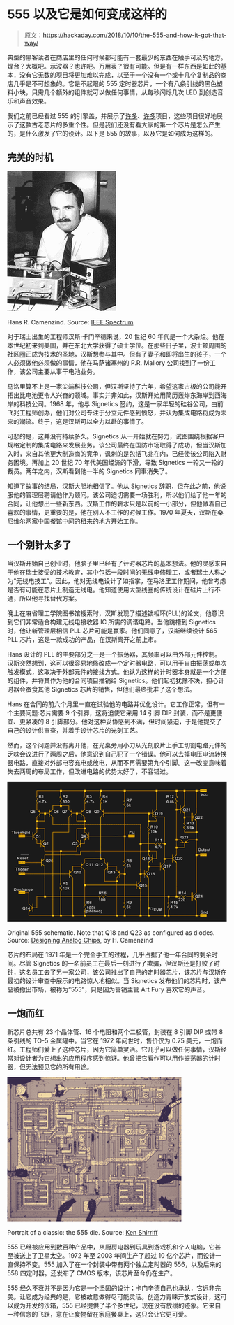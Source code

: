 # 555 以及它是如何变成这样的

> 原文：<https://hackaday.com/2018/10/10/the-555-and-how-it-got-that-way/>

典型的黑客读者在商店里的任何时候都可能有一套最少的东西在触手可及的地方。焊台？大概吧。示波器？也许吧。万用表？很有可能。但是有一样东西是如此的基本，没有它无数的项目将更加难以完成，以至于一个没有一个或十几个复制品的商店几乎是不可想象的。它是不起眼的 555 定时器芯片，一个有八条引线的黑色塑料小块，只需几个额外的组件就可以做任何事情，从每秒闪烁几次 LED 到创造音乐和声音效果。

我们之前已经看过 555 的引擎盖，并展示了[许多](https://hackaday.com/2017/12/13/the-tiniest-of-555-pianos/)、[许多](https://hackaday.com/2017/10/06/fighting-machine-tool-chatter-with-a-555-timer/)项目，这些项目很好地展示了这款古老芯片的多重个性。但是我们还没有看大家的第一个芯片是怎么产生的，是什么激发了它的设计。以下是 555 的故事，以及它是如何成为这样的。

## 完美的时机

[![](img/639dcd465a358670c9776d211ce3a6fb.png)](https://hackaday.com/wp-content/uploads/2018/09/7309954.jpg)

Hans R. Camenzind. Source: [IEEE Spectrum](https://spectrum.ieee.org/tech-history/silicon-revolution/chip-hall-of-fame-signetics-ne555)

对于瑞士出生的工程师汉斯·卡门辛德来说，20 世纪 60 年代是一个大杂烩。他在本世纪初来到美国，并在东北大学获得了硕士学位。在那些日子里，波士顿周围的社区圈正成为技术的圣地，汉斯想参与其中。但有了妻子和即将出生的孩子，一个人必须做他必须做的事情，他在马萨诸塞州的 P.R. Mallory 公司找到了一份工作，该公司主要从事干电池业务。

马洛里算不上是一家尖端科技公司，但汉斯坚持了六年，希望这家古板的公司能开拓出比电池更令人兴奋的领域。事实并非如此，汉斯开始用简历轰炸东海岸到西海岸的科技公司。1968 年，他与 Signetics 签约，这是一家年轻的硅谷公司，由前飞兆工程师创办，他们对公司专注于分立元件感到愤怒，并认为集成电路将成为未来的潮流。终于，这是汉斯可以全力以赴的事情了。

可悲的是，这并没有持续多久。Signetics 从一开始就在努力，试图围绕根据客户规格定制的集成电路来发展业务。该公司最终在国防市场取得了成功，但当汉斯加入时，来自其他更大制造商的竞争，讽刺的是包括飞兆在内，已经使该公司陷入财务困境。再加上 20 世纪 70 年代美国经济的下滑，导致 Signetics 一轮又一轮的裁员。两年之内，汉斯看到他一半的 Signetics 同事消失了。

知道了故事的结局，汉斯大胆地相信了。他从 Signetics 辞职，但在此之前，他说服他的管理层聘请他作为顾问。该公司迫切需要一场胜利，所以他们给了他一年的合同，让他想出一些新东西。汉斯工作的薪水只是以前的一小部分，但他做着自己喜欢的事情，更重要的是，他在别人不工作的时候工作。1970 年夏天，汉斯在桑尼维尔两家中国餐馆中间的租来的地方开始工作。

## 一个别针太多了

当汉斯开始自己创业时，他脑子里已经有了计时器芯片的基本想法。他的灵感来自于他在瑞士接受的技术教育，其中包括一段时间的无线电修理工，或者瑞士人称之为“无线电技工”。因此，他对无线电设计了如指掌，在马洛里工作期间，他曾考虑是否有可能在芯片上制造无线电。他知道使用大型线圈的传统设计在硅片上行不通，所以他寻找替代方案。

晚上在麻省理工学院图书馆搜索时，汉斯发现了描述锁相环(PLL)的论文，他意识到它们非常适合构建无线电接收器 IC 所需的调谐电路。当他跳槽到 Signetics 时，他让新管理层相信 PLL 芯片可能是赢家。他们同意了，汉斯继续设计 565 PLL 芯片，这是一款成功的产品，在汉斯离开之前上市。

Hans 设计的 PLL 的主要部分之一是一个振荡器，其频率可以由外部元件控制。汉斯突然想到，这可以很容易地修改成一个定时器电路，可以用于自由振荡或单次触发模式，这取决于外部元件的接线方式。他认为这样的计时器本身就是一个方便的组件，并将其作为他的合同项目推销给 Signetics。他们起初犹豫不决，担心计时器会蚕食其他 Signetics 芯片的销售，但他们最终批准了这个想法。

Hans 在合同的前六个月里一直在试验他的电路并优化设计。它工作正常，但有一个主要问题:芯片需要 9 个引脚，这将迫使它采用 14 引脚 DIP 封装，而不是更便宜、更紧凑的 8 引脚部分。他对这种妥协感到不满，但时间紧迫，于是他提交了自己的设计供审查，并着手设计芯片的光刻工艺。

然而，这个问题并没有离开他，在光桌旁用小刀从光刻胶片上手工切割电路元件的乏味会议进行了两周之后，他意识到自己犯了一个错误。他可以去掉电压电流转换器电路，直接对外部电容充电或放电，从而不再需要第九个引脚。这一改变意味着失去两周的布局工作，但改进电路的优势太好了，不容错过。

[![](img/b905f6d0d256b93a2c86a6664abdd0e9.png)](https://hackaday.com/wp-content/uploads/2018/09/555.png)

Original 555 schematic. Note that Q18 and Q23 as configured as diodes. Source: [Designing Analog Chips,](http://www.designinganalogchips.com) by H. Camenzind

芯片的布局在 1971 年是一个完全手工的过程，几乎占据了他一年合同的剩余时间。尽管 Signetics 的一名前员工在最后一刻进行了欺骗，但汉斯还是打败了时钟，这名员工去了另一家公司，该公司推出了自己的定时器芯片，该芯片与汉斯在最初的设计审查中展示的电路惊人地相似。当 Signetics 发布他们的芯片时，该产品被撤出市场，被称为“555”，只是因为营销主管 Art Fury 喜欢它的声音。

## 一炮而红

新芯片总共有 23 个晶体管、16 个电阻和两个二极管，封装在 8 引脚 DIP 或带 8 条引线的 TO-5 金属罐中。当它在 1972 年问世时，售价仅为 0.75 美元，一炮而红。工程师们爱上了这种芯片，因为它简单灵活。它几乎可以做任何事情，汉斯经常对设计者为它想出的应用程序感到惊讶。他曾把它看作可以用作振荡器的计时器，但无法预见它的所有用途。

[![](img/ea92be6210cddb9ef7a22b2605ffdd31.png)](https://hackaday.com/wp-content/uploads/2018/09/die.png)

Portrait of a classic: the 555 die. Source: [Ken Shirriff](http://www.righto.com/2016/02/555-timer-teardown-inside-worlds-most.html)

555 已经被应用到数百种产品中，从厨房电器到玩具到游戏机和个人电脑，它甚至被送上了卫星太空。1972 年至 2003 年间生产了超过 10 亿个芯片，而设计一直保持不变。555 加入了在一个封装中带有两个独立定时器的 556，以及后来的 558 四定时器。还发布了 CMOS 版本，该芯片至今仍在生产。

555 经久不衰并不是因为它是一个坚固的设计；卡门辛德自己也承认，它远非完美。让它成为经典的是，它被故意做得尽可能灵活。创造力青睐开放式设计，这可以成为开发的沙箱，555 已经提供了半个多世纪，现在没有放缓的迹象。它来自一种信念的飞跃，意在让食物留在家庭餐桌上，这只会让它更可爱。
